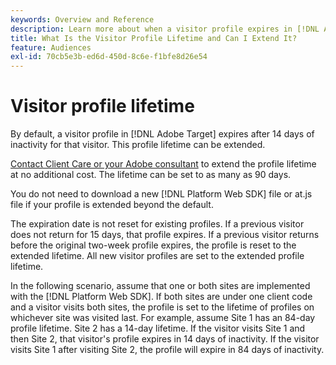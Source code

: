 ```yaml
---
keywords: Overview and Reference
description: Learn more about when a visitor profile expires in [!DNL Adobe Target].
title: What Is the Visitor Profile Lifetime and Can I Extend It?
feature: Audiences
exl-id: 70cb5e3b-ed6d-450d-8c6e-f1bfe8d26e54
---
```

# Visitor profile lifetime

By default, a visitor profile in [!DNL Adobe Target] expires after 14 days of inactivity for that visitor. This profile lifetime can be extended.

[Contact Client Care or your Adobe consultant](/help/cmp-resources-and-contact-information.md#reference_ACA3391A00EF467B87930A450050077C) to extend the profile lifetime at no additional cost. The lifetime can be set to as many as 90 days.

You do not need to download a new [!DNL Platform Web SDK] file or at.js file if your profile is extended beyond the default.

The expiration date is not reset for existing profiles. If a previous visitor does not return for 15 days, that profile expires. If a previous visitor returns before the original two-week profile expires, the profile is reset to the extended lifetime. All new visitor profiles are set to the extended profile lifetime.

In the following scenario, assume that one or both sites are implemented with the [!DNL Platform Web SDK]. If both sites are under one client code and a visitor visits both sites, the profile is set to the lifetime of profiles on whichever site was visited last. For example, assume Site 1 has an 84-day profile lifetime. Site 2 has a 14-day lifetime. If the visitor visits Site 1 and then Site 2, that visitor's profile expires in 14 days of inactivity. If the visitor visits Site 1 after visiting Site 2, the profile will expire in 84 days of inactivity.
